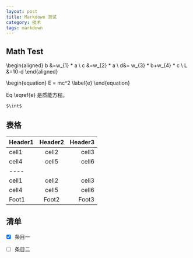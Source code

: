 ```yaml
---
layout: post
title: Markdown 测试
category: 技术
tags: markdown
---
```


## Math Test
\begin{aligned} b &=w_{1} * a \\ c &=w_{2} * a \\ d&= w_{3} * b+w_{4} * c \\ L &=10-d 
\end{aligned}



\begin{equation}
E = mc^2 \label{e}
\end{equation}


Eq \eqref{e} 是质能方程。

`$\int$`

## 表格

| Header1 | Header2 | Header3 |
|:--------|:-------:|--------:|
| cell1   | cell2   | cell3   |
| cell4   | cell5   | cell6   |
|----
| cell1   | cell2   | cell3   |
| cell4   | cell5   | cell6   |
| Foot1   | Foot2   | Foot3  

## 清单

- [x] 条目一
- [ ] 条目二

